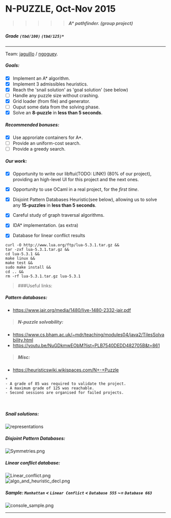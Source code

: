 # N-PUZZLE, Oct-Nov 2015
>>>>> ##### A* pathfinder. (group project)

##### Grade ``(tbd/100)`` ``(tbd/125)*``
--------  -----------------------

Team: [jaguillo](https://github.com/Julow) / [ngoguey](https://github.com/Ngoguey42).
<BR>

##### Goals:
- [X] Implement an A* algorithm.
- [X] Implement 3 admissibles heuristics.
- [X] Reach the 'snail solution' as 'goal solution' (see below)
- [ ] Handle any puzzle size without crashing.
- [X] Grid loader (from file) and generator.
- [ ] Ouput some data from the solving phase.
- [X] Solve an **8-puzzle** in **less than 5 seconds**.

##### Recommended bonuses:
- [X] Use approriate containers for A*.
- [ ] Provide an uniform-cost search.
- [ ] Provide a greedy search.

##### Our work:
- [X] Opportunity to write our libftui(TODO: LINK!) (80% of our project), providing an high-level UI for this project and the next ones.
- [X] Opportunity to use OCaml in a real project, for the *first time*.
- [X] Disjoint Pattern Databases Heuristic(see below), allowing us to solve any **15-puzzles** in **less than 5 seconds**.
- [X] Careful study of graph traversal algorithms.
- [X] IDA* implementation. (as extra)
- [X] Database for linear conflict results


```shell
curl -O http://www.lua.org/ftp/lua-5.3.1.tar.gz &&
tar -zxf lua-5.3.1.tar.gz &&
cd lua-5.3.1 &&
make linux &&
make test &&
sudo make install &&
cd .. &&
rm -rf lua-5.3.1.tar.gz lua-5.3.1
```

>###Useful links:
##### Pattern databases:
- https://www.jair.org/media/1480/live-1480-2332-jair.pdf

>##### N-puzzle solvability:
- https://www.cs.bham.ac.uk/~mdr/teaching/modules04/java2/TilesSolvability.html
- https://youtu.be/NuGDkmwEObM?list=PLB7540DEDD482705B&t=861

>##### Misc:
- https://heuristicswiki.wikispaces.com/N+-+Puzzle


```
*
- A grade of 85 was required to validate the project.
- A maximum grade of 125 was reachable.
- Second sessions are organised for failed projects.
```

<BR>

##### Snail solutions:
![representations](./img/Representations.png)<BR>
##### Disjoint Pattern Databases:
![Symmetries.png](./img/Patterns_and_symmetries.png)<BR>
##### Linear conflict database:
![Linear_conflict.png](./img/Linear_conflict.png)<BR>
![algo_and_heuristic_decl.png](./img/algo_and_heuristic_decl.png)<BR>
##### Sample: `Manhattan` < `Linear Conflict` < `Database 555` ~= `Database 663`
![console_sample.png](./img/console_sample.png)<BR>

---
